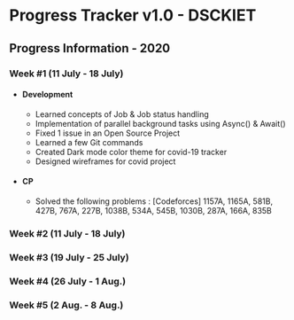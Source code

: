 # Progress Tracker v1.0 - DSCKIET
## Progress Information - 2020
### Week #1 (11 July - 18 July)
- #### Development 
  - Learned concepts of Job & Job status handling 
  - Implementation of parallel background tasks using Async() & Await()
  - Fixed 1 issue in an Open Source Project
  - Learned a few Git commands
  - Created Dark mode color theme for covid-19 tracker
  - Designed wireframes for covid project
- #### CP
  - Solved the following problems : [Codeforces] 1157A, 1165A, 581B, 427B, 767A, 227B, 1038B, 534A, 545B, 1030B, 287A, 166A, 835B
### Week #2 (11 July - 18 July)
### Week #3 (19 July - 25 July)
### Week #4 (26 July - 1 Aug.)
### Week #5 (2 Aug. - 8 Aug.)
